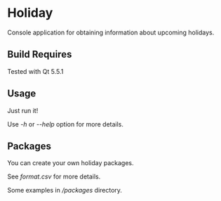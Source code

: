 # Holiday
Console application for obtaining information about upcoming holidays.

## Build Requires
Tested with Qt 5.5.1

## Usage
Just run it!

Use *-h* or *--help* option for more details.

## Packages
You can create your own holiday packages.

See *format.csv* for more details.

Some examples in */packages* directory.

